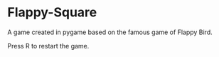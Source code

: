Flappy-Square
=============

A game created in pygame based on the famous game of Flappy Bird. 

Press R to restart the game.